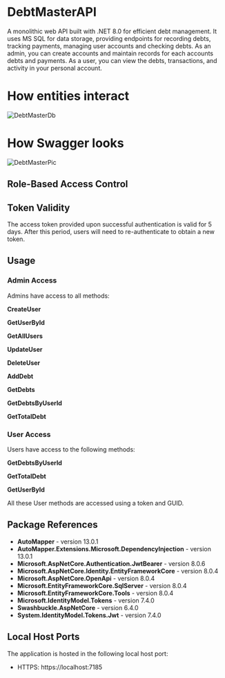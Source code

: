 # DebtMasterAPI
A monolithic web API built with .NET 8.0 for efficient debt management. It uses MS SQL for data storage, providing endpoints for recording debts, tracking payments, managing user accounts and checking debts. As an admin, you can create accounts and maintain records for each accounts debts and payments. As a user, you can view the debts, transactions, and activity in your personal account.

# How entities interact
![DebtMasterDb](https://github.com/LeonitKrasniqi/DebtMaster/assets/102996903/e407e33d-15c1-4f49-b8dd-388aad157999)


# How Swagger looks
![DebtMasterPic](https://github.com/LeonitKrasniqi/DebtMaster/assets/102996903/ac8137b3-6fa5-4878-9e9a-1739adb5a1e2)


## Role-Based Access Control

## Token Validity

The access token provided upon successful authentication is valid for 5 days. After this period, users will need to re-authenticate to obtain a new token.

## Usage
### Admin Access
Admins have access to all methods:

**CreateUser**

**GetUserById**

**GetAllUsers**

**UpdateUser**

**DeleteUser**

**AddDebt**

**GetDebts**

**GetDebtsByUserId**

**GetTotalDebt**

### User Access
Users have access to the following methods:

**GetDebtsByUserId**

**GetTotalDebt**

**GetUserById**

All these User methods are accessed using a token and GUID.



## Package References

- **AutoMapper** - version 13.0.1
- **AutoMapper.Extensions.Microsoft.DependencyInjection** - version 13.0.1
- **Microsoft.AspNetCore.Authentication.JwtBearer** - version 8.0.6
- **Microsoft.AspNetCore.Identity.EntityFrameworkCore** - version 8.0.4
- **Microsoft.AspNetCore.OpenApi** - version 8.0.4
- **Microsoft.EntityFrameworkCore.SqlServer** - version 8.0.4
- **Microsoft.EntityFrameworkCore.Tools** - version 8.0.4
- **Microsoft.IdentityModel.Tokens** - version 7.4.0
- **Swashbuckle.AspNetCore** - version 6.4.0
- **System.IdentityModel.Tokens.Jwt** - version 7.4.0

## Local Host Ports

The application is hosted in the following local host port:

- HTTPS: https://localhost:7185
